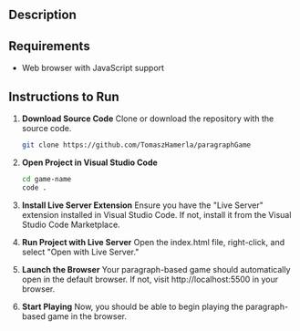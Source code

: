## Description


## Requirements
- Web browser with JavaScript support

## Instructions to Run

1. **Download Source Code**
   Clone or download the repository with the source code.
   
   ```bash
   git clone https://github.com/TomaszHamerla/paragraphGame
2. **Open Project in Visual Studio Code**
   ```bash
   cd game-name
   code .
3. **Install Live Server Extension**
   Ensure you have the "Live Server" extension installed in Visual Studio Code. If not, install it from the Visual Studio Code Marketplace.
4. **Run Project with Live Server**
   Open the index.html file, right-click, and select "Open with Live Server."
5. **Launch the Browser**
   Your paragraph-based game should automatically open in the default browser. If not, visit http://localhost:5500 in your browser.
6. **Start Playing**
   Now, you should be able to begin playing the paragraph-based game in the browser.

